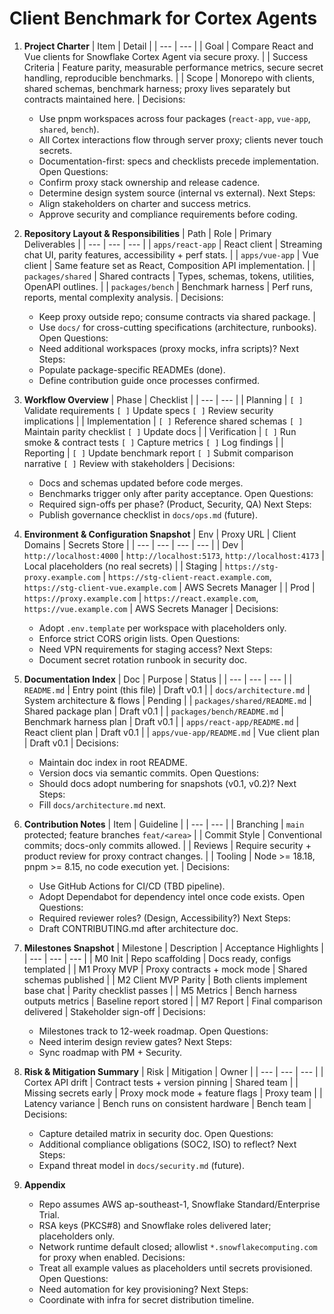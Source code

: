 # Client Benchmark for Cortex Agents

1. **Project Charter**
   | Item | Detail |
   | --- | --- |
   | Goal | Compare React and Vue clients for Snowflake Cortex Agent via secure proxy. |
   | Success Criteria | Feature parity, measurable performance metrics, secure secret handling, reproducible benchmarks. |
   | Scope | Monorepo with clients, shared schemas, benchmark harness; proxy lives separately but contracts maintained here. |
   Decisions:
   - Use pnpm workspaces across four packages (`react-app`, `vue-app`, `shared`, `bench`).
   - All Cortex interactions flow through server proxy; clients never touch secrets.
   - Documentation-first: specs and checklists precede implementation.
   Open Questions:
   - Confirm proxy stack ownership and release cadence.
   - Determine design system source (internal vs external).
   Next Steps:
   - Align stakeholders on charter and success metrics.
   - Approve security and compliance requirements before coding.

2. **Repository Layout & Responsibilities**
   | Path | Role | Primary Deliverables |
   | --- | --- | --- |
   | `apps/react-app` | React client | Streaming chat UI, parity features, accessibility + perf stats. |
   | `apps/vue-app` | Vue client | Same feature set as React, Composition API implementation. |
   | `packages/shared` | Shared contracts | Types, schemas, tokens, utilities, OpenAPI outlines. |
   | `packages/bench` | Benchmark harness | Perf runs, reports, mental complexity analysis. |
   Decisions:
   - Keep proxy outside repo; consume contracts via shared package. |
   - Use `docs/` for cross-cutting specifications (architecture, runbooks).
   Open Questions:
   - Need additional workspaces (proxy mocks, infra scripts)?
   Next Steps:
   - Populate package-specific READMEs (done).
   - Define contribution guide once processes confirmed.

3. **Workflow Overview**
   | Phase | Checklist |
   | --- | --- |
   | Planning | `[ ]` Validate requirements `[ ]` Update specs `[ ]` Review security implications |
   | Implementation | `[ ]` Reference shared schemas `[ ]` Maintain parity checklist `[ ]` Update docs |
   | Verification | `[ ]` Run smoke & contract tests `[ ]` Capture metrics `[ ]` Log findings |
   | Reporting | `[ ]` Update benchmark report `[ ]` Submit comparison narrative `[ ]` Review with stakeholders |
   Decisions:
   - Docs and schemas updated before code merges.
   - Benchmarks trigger only after parity acceptance.
   Open Questions:
   - Required sign-offs per phase? (Product, Security, QA)
   Next Steps:
   - Publish governance checklist in `docs/ops.md` (future).

4. **Environment & Configuration Snapshot**
   | Env | Proxy URL | Client Domains | Secrets Store |
   | --- | --- | --- | --- |
   | Dev | `http://localhost:4000` | `http://localhost:5173`, `http://localhost:4173` | Local placeholders (no real secrets) |
   | Staging | `https://stg-proxy.example.com` | `https://stg-client-react.example.com`, `https://stg-client-vue.example.com` | AWS Secrets Manager |
   | Prod | `https://proxy.example.com` | `https://react.example.com`, `https://vue.example.com` | AWS Secrets Manager |
   Decisions:
   - Adopt `.env.template` per workspace with placeholders only.
   - Enforce strict CORS origin lists.
   Open Questions:
   - Need VPN requirements for staging access?
   Next Steps:
   - Document secret rotation runbook in security doc.

5. **Documentation Index**
   | Doc | Purpose | Status |
   | --- | --- | --- |
   | `README.md` | Entry point (this file) | Draft v0.1 |
   | `docs/architecture.md` | System architecture & flows | Pending |
   | `packages/shared/README.md` | Shared package plan | Draft v0.1 |
   | `packages/bench/README.md` | Benchmark harness plan | Draft v0.1 |
   | `apps/react-app/README.md` | React client plan | Draft v0.1 |
   | `apps/vue-app/README.md` | Vue client plan | Draft v0.1 |
   Decisions:
   - Maintain doc index in root README.
   - Version docs via semantic commits.
   Open Questions:
   - Should docs adopt numbering for snapshots (v0.1, v0.2)?
   Next Steps:
   - Fill `docs/architecture.md` next.

6. **Contribution Notes**
   | Item | Guideline |
   | --- | --- |
   | Branching | `main` protected; feature branches `feat/<area>` |
   | Commit Style | Conventional commits; docs-only commits allowed. |
   | Reviews | Require security + product review for proxy contract changes. |
   | Tooling | Node >= 18.18, pnpm >= 8.15, no code execution yet. |
   Decisions:
   - Use GitHub Actions for CI/CD (TBD pipeline).
   - Adopt Dependabot for dependency intel once code exists.
   Open Questions:
   - Required reviewer roles? (Design, Accessibility?)
   Next Steps:
   - Draft CONTRIBUTING.md after architecture doc.

7. **Milestones Snapshot**
   | Milestone | Description | Acceptance Highlights |
   | --- | --- | --- |
   | M0 Init | Repo scaffolding | Docs ready, configs templated |
   | M1 Proxy MVP | Proxy contracts + mock mode | Shared schemas published |
   | M2 Client MVP Parity | Both clients implement base chat | Parity checklist passes |
   | M5 Metrics | Bench harness outputs metrics | Baseline report stored |
   | M7 Report | Final comparison delivered | Stakeholder sign-off |
   Decisions:
   - Milestones track to 12-week roadmap.
   Open Questions:
   - Need interim design review gates?
   Next Steps:
   - Sync roadmap with PM + Security.

8. **Risk & Mitigation Summary**
   | Risk | Mitigation | Owner |
   | --- | --- | --- |
   | Cortex API drift | Contract tests + version pinning | Shared team |
   | Missing secrets early | Proxy mock mode + feature flags | Proxy team |
   | Latency variance | Bench runs on consistent hardware | Bench team |
   Decisions:
   - Capture detailed matrix in security doc.
   Open Questions:
   - Additional compliance obligations (SOC2, ISO) to reflect?
   Next Steps:
   - Expand threat model in `docs/security.md` (future).

9. **Appendix**
   - Repo assumes AWS ap-southeast-1, Snowflake Standard/Enterprise Trial.
   - RSA keys (PKCS#8) and Snowflake roles delivered later; placeholders only.
   - Network runtime default closed; allowlist `*.snowflakecomputing.com` for proxy when enabled.
   Decisions:
   - Treat all example values as placeholders until secrets provisioned.
   Open Questions:
   - Need automation for key provisioning?
   Next Steps:
   - Coordinate with infra for secret distribution timeline.
